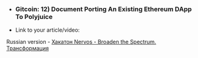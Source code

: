 * ### Gitcoin: 12) Document Porting An Existing Ethereum DApp To Polyjuice

* Link to your article/video:

Russian version - [Хакатон Nervos - Broaden the Spectrum. Трансформация](https://dev.to/x777/nervos-broaden-the-spectrum-m4p)